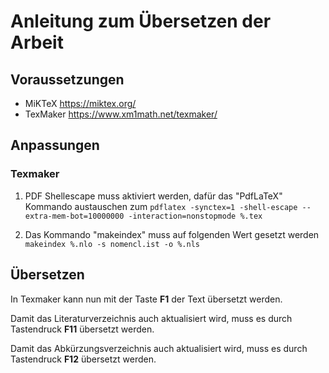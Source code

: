 # Anleitung zum Übersetzen der Arbeit

## Voraussetzungen

 - MiKTeX
	https://miktex.org/
 - TexMaker
	https://www.xm1math.net/texmaker/

## Anpassungen

### Texmaker

 1. PDF Shellescape muss aktiviert werden, dafür das "PdfLaTeX" Kommando austauschen zum
	`pdflatex -synctex=1 -shell-escape --extra-mem-bot=10000000 -interaction=nonstopmode %.tex`

 2. Das Kommando "makeindex" muss auf folgenden Wert gesetzt werden
	`makeindex %.nlo -s nomencl.ist -o %.nls`



## Übersetzen

In Texmaker kann nun mit der Taste **F1** der Text übersetzt werden.

Damit das Literaturverzeichnis auch aktualisiert wird, muss es durch Tastendruck  **F11** übersetzt werden.

Damit das Abkürzungsverzeichnis auch aktualisiert wird, muss es durch Tastendruck  **F12** übersetzt werden.
